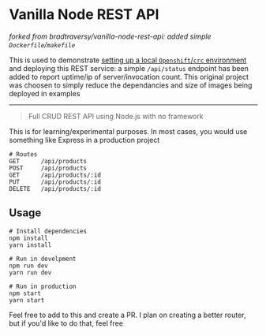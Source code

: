 # Vanilla Node REST API

_forked from bradtraversy/vanilla-node-rest-api:  added simple `Dockerfile`/`makefile`_

This is used to demonstrate [setting up a local `Openshift`/`crc` environment](https://whatdoineed2do.blogspot.com/2022/07/a-local-openshift-4x-development.html) and deploying this REST service:  a simple `/api/status` endpoint has been added to report uptime/ip of server/invocation count.  This original project was choosen to simply reduce the dependancies and size of images being deployed in examples

---
> Full CRUD REST API using Node.js with no framework

This is for learning/experimental purposes. In most cases, you would use something like Express in a production project

```
# Routes
GET      /api/products
POST     /api/products
GET      /api/products/:id
PUT      /api/products/:id
DELETE   /api/products/:id

```

## Usage

```
# Install dependencies
npm install
yarn install

# Run in develpment
npm run dev
yarn run dev

# Run in production
npm start
yarn start
```

Feel free to add to this and create a PR. I plan on creating a better router, but if you'd like to do that, feel free
